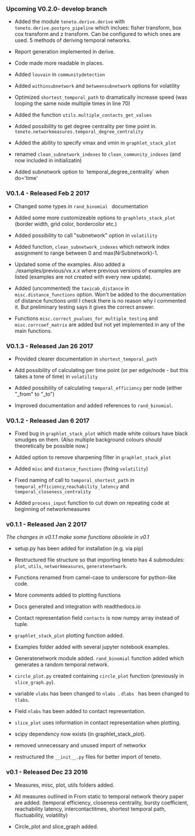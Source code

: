 ### Upcoming V0.2.0- develop branch

- Added the module `teneto.derive.derive` with `teneto.derive.postpro_pipeline`
which inclues: fisher transform, box cox transform and z transform. Can be configured to which ones are used. 5 methods of deriving temporal networks. 

- Report generation implemented in derive. 

- Code made more readable in places. 

- Added `louvain` in `communitydetection`

- Added `withinsubnetwork` and `betweensubnetwork` options for volatility

- Optimized `shortest_temporal_path` to dramatically increase speed (was looping the same node multiple times in line 70)

- Added the function `utils.multiple_contacts_get_values`

- Added possibility to get degree centrality per time point in. `teneto.networkmeasures.temporal_degree_centrality`

- Added the ability to specify vmax and vmin in `graphlet_stack_plot`

- renamed `clean_subnetwork_indexes` to `clean_community_indexes` (and now included in initializatin)

- Added subnetwork option to ´temporal_degree_centrality` when do='time'
 
### V0.1.4 - Released  Feb 2 2017

- Changed some types in `rand_binomial ` documentation

- Added some more customizeable options to `graphlets_stack_plot` (border width, grid color, bordercolor etc.)

-  Added possibility to call "subnetwork" option in `volatility`

- Added function, `clean_subnetwork_indexes` which network index assignment to range between 0 and max(NrSubnetwork)-1.

- Updated some of the examples. Also added a ./examples/previous/vx.x.x where previous versions of examples are listed (examples are not created with every new update).  

- Added (uncommented) the `taxicab_distance` in `misc.distance_functions` option. Won't be added to the documentation of distance functions until I check there is no reason why I commented it. But preliminary testing says it gives the correct answer.  

- Functions `misc.correct_pvalues_for_multiple_testing` and `misc.corrcoef_matrix` are added but not yet implemented in any of the main functions.   

### V0.1.3 - Released Jan 26 2017

- Provided clearer documentation in `shortest_temporal_path`

- Add possibility of calculating per time point (or per edge/node - but this takes a tone of time) in `volatility`

- Added possibility of calculating `temporal_efficiency` per node (either "\_from" to "\_to")

- Improved documentation and added references to `rand_binomial`.


### V0.1.2 - Released Jan 6 2017

- Fixed bug in `graphlet_stack_plot` which made white colours have black smudges on them. (Also multiple background colours *should* theoretically be possible now.)

- Added option to remove sharpening filter in `graphlet_stack_plot`

- Added `misc` and `distance_functions` (fixing `volatility`)

- Fixed naming of call to `temporal_shortest_path` in `temporal_efficiency`,`reachability_latency` and `temporal_closeness_centrality`

- Added `process_input` function to cut down on repeating code at beginning of networkmeasures



### v0.1.1 - Released Jan 2 2017

*The changes in v0.1.1 make some functions obsolete in v0.1*

- setup.py has been added for installation (e.g. via pip)

- Restructured file structure so that importing teneto has 4 submodules: `plot`, `utils`, `networkmeasures`, `generatenetwork`.  

- Functions renamed from camel-case to underscore for python-like code.

- More comments added to plotting functions

- Docs generated and integration with readthedocs.io

- Contact representation field `contacts` is now numpy array instead of tuple.

- `graphlet_stack_plot` plotting function added.

- Examples folder added with several jupyter notebook examples.

- Generatenetwork module added. `rand_binomial` function added which generates a random temporal network.

- `circle_plot.py` created containing `circle_plot` function (previously in `slice_graph.py`).

- variable `vlabs` has been changed to `nlabs `. `dlabs ` has been changed to `tlabs`.

- Field `nlabs` has been added to contact representation.

- `slice_plot` uses information in contact representation when plotting.   

- scipy dependency now exists (in graphlet_stack_plot).

- removed unnecessary and unused import of networkx

- restructured the `__init__.py` files for better import of teneto.  

### v0.1 - Released Dec 23 2016

- Measures, misc, plot, utils folders added.

- All measures outlined in From static to temporal network theory paper are added.  (temporal efficiency, closeness centrality, bursty coefficient, reachability latency, intercontactitmes, shortest temporal path, fluctuability, volatility)

- Circle_plot and slice_graph added.
